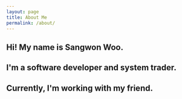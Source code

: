 ```yaml
---
layout: page
title: About Me
permalink: /about/
---
```


## Hi! My name is Sangwon Woo.
## I'm a software developer and system trader.
## Currently, I'm working with my friend. 
